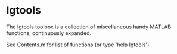 # Igtools
The Igtools toolbox is a collection of miscellaneous handy MATLAB functions, continuously expanded.

See Contents.m for list of functions (or type 'help Igtools')


